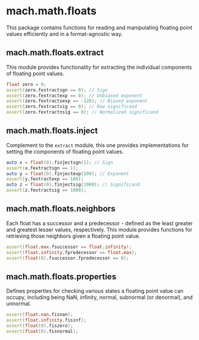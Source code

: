 # mach.math.floats

This package contains functions for reading and manipulating floating point values efficiently and in a format-agnostic way.

## mach.math.floats.extract

This module provides functionality for extracting the individual components of floating point values.

``` D
float zero = 0;
assert(zero.fextractsgn == 0); // Sign
assert(zero.fextractexp == 0); // Unbiased exponent
assert(zero.fextractsexp == -126); // Biased exponent
assert(zero.fextractsig == 0); // Raw significand
assert(zero.fextractnsig == 0); // Normalized significand
```

## mach.math.floats.inject

Complement to the `extract` module, this one provides implementations for setting the components of floating point values.

``` D
auto x = float(0).finjectsgn(1); // Sign
assert(x.fextractsgn == 1);
auto y = float(0).finjectexp(100); // Exponent
assert(y.fextractexp == 100);
auto z = float(0).finjectsig(1000); // Significand
assert(z.fextractsig == 1000);
```

## mach.math.floats.neighbors

Each float has a successor and a predecessor - defined as the least greater and greatest lesser values, respectively. This module provides functions for retrieving those neighbors given a floating point value.

``` D
assert(float.max.fsuccessor == float.infinity);
assert(float.infinity.fpredecessor == float.max);
assert(float(0).fsuccessor.fpredecessor == 0);
```

## mach.math.floats.properties

Defines properties for checking various states a floating point value can occupy, including being NaN, infinity, normal, subnormal (or denormal), and unnormal.

``` D
assert(float.nan.fisnan);
assert(float.infinity.fisinf);
assert(float(0).fiszero);
assert(float(0).fisnormal);
```
